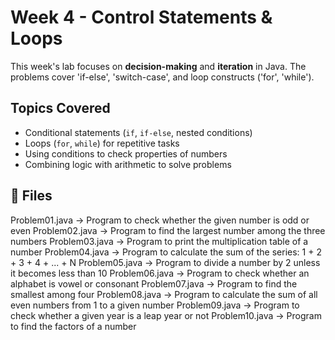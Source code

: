 # Week 4 - Control Statements & Loops

This week's lab focuses on **decision-making** and **iteration** in Java.
The problems cover 'if-else', 'switch-case', and loop constructs ('for', 'while').

## Topics Covered
- Conditional statements (`if`, `if-else`, nested conditions)  
- Loops (`for`, `while`) for repetitive tasks  
- Using conditions to check properties of numbers  
- Combining logic with arithmetic to solve problems 

## 📂 Files
Problem01.java → Program to check whether the given number is odd or even
Problem02.java → Program to find the largest number among the three numbers
Problem03.java → Program to print the multiplication table of a number
Problem04.java → Program to calculate the sum of the series: 1 + 2 + 3 + 4 + ... + N 
Problem05.java → Program to divide a number by 2 unless it becomes less than 10
Problem06.java → Program to check whether an alphabet is vowel or consonant
Problem07.java → Program to find the smallest among four
Problem08.java → Program to calculate the sum of all even numbers from 1 to a given number
Problem09.java → Program to check whether a given year is a leap year or not
Problem10.java → Program to find the factors of a number  
